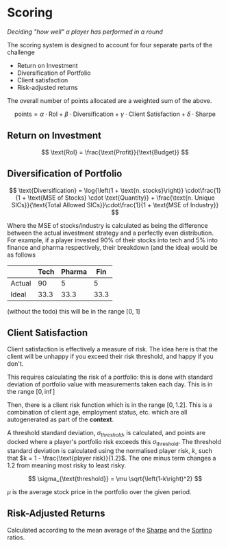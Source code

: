 # Scoring

_Deciding "how well" a player has performed in a round_

The scoring system is designed to account for four separate parts of the
challenge

- Return on Investment
- Diversification of Portfolio
- Client satisfaction
- Risk-adjusted returns

The overall number of points allocated are a weighted sum of the above.

$$
\text{points} = \alpha\cdot \text{RoI} + \beta\cdot\text{Diversification} +
\gamma\cdot\text{Client Satisfaction} + \delta\cdot\text{Sharpe}
$$

## Return on Investment

$$
\text{RoI} = \frac{\text{Profit}}{\text{Budget}}
$$

## Diversification of Portfolio

$$
\text{Diversification} = \log{\left(1 + \text{n. stocks}\right)} \cdot\frac{1}{1 +
\text{MSE
of Stocks} \cdot \text{Quantity}} +  \frac{\text{n. Unique SICs}}{\text{Total Allowed SICs}}\cdot\frac{1}{1 + \text{MSE
of Industry}}
$$

Where the MSE of stocks/industry is calculated as being the difference between
the actual investment strategy and a perfectly even distribution. For example,
if a player invested 90% of their stocks into tech and 5% into finance and
pharma respectively, their breakdown (and the idea) would be as follows

|        | Tech | Pharma | Fin  |
| ------ | ---- | ------ | ---- |
| Actual | 90   | 5      | 5    |
| Ideal  | 33.3 | 33.3   | 33.3 |

(without the todo) this will be in the range [0, 1]

## Client Satisfaction

Client satisfaction is effectively a measure of risk. The idea here is that the
client will be unhappy if you exceed their risk threshold, and happy if you
don't.

This requires calculating the risk of a portfolio: this is done with standard
deviation of portfolio value with measurements taken each day. This is in the
range $\left[0, \inf\right]$

Then, there is a client risk function which is in the range $\left[0, 1.2\right]$.
This is a combination of client age, employment status, etc. which are all
autogenerated as part of the **context**.

A threshold standard deviation, $\sigma_{threshold}$, is calculated, and points
are docked where a player's portfolio risk exceeds this $\sigma_{\text{threshold}}$.
The threshold standard deviation is calculated using the normalised player risk,
$k$, such that $k = 1 - \frac{\text{player risk}}{1.2}$. The one minus term
changes a 1.2 from meaning most risky to least risky.

$$
\sigma_{\text{threshold}} = \mu \sqrt{\left(1-k\right)^2}
$$

$\mu$ is the average stock price in the portfolio over the given period.

## Risk-Adjusted Returns

Calculated according to the mean average of the [Sharpe](https://en.wikipedia.org/wiki/Sharpe_ratio) and the [Sortino](https://www.investopedia.com/terms/s/sortinoratio.asp) ratios.
